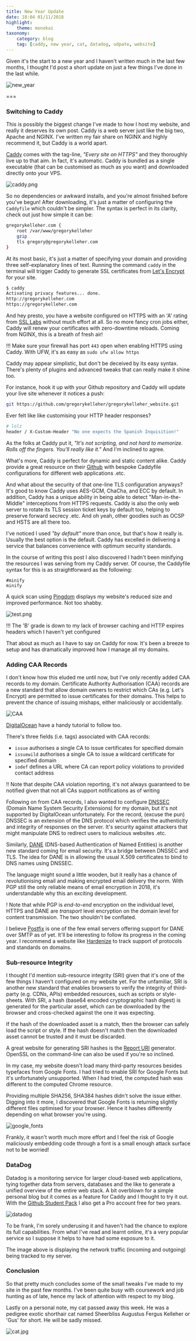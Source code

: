 ```yaml
---
title: New Year Update
date: 18:04 01/11/2018
highlight:
    theme: monokai
taxonomy:
    category: blog
    tag: [caddy, new year, cat, datadog, udpate, website]
---
```


Given it's the start to a new year and I haven't written much in the last few months, I thought I'd post a short update on just a few things I've done in the last while.

![new_year](new_year.svg)

===

### Switching to Caddy

This is possibly the biggest change I've made to how I host my website, and really it deserves its own post. Caddy is a web server just like the big two, Apache and NGINX. I've written my fair share on NGINX and highly recommend it, but Caddy is a world apart.

[Caddy](https://caddyserver.com/) comes with the tag-line, _"Every site on HTTPS"_ and they thoroughly live up to that aim. In fact, it's automatic. Caddy is bundled as a single executable (that can be customised as much as you want) and downloaded directly onto your VPS.

![caddy.png](caddy.png)

So no dependencies or awkward installs, and you're almost finished before you've begun! After downloading, it's just a matter of configuring the `Caddyfile` which couldn't be simpler. The syntax is perfect in its clarity, check out just how simple it can be:

```bash
gregorykelleher.com {
    root /var/www/gregorykelleher
    gzip
    tls gregory@gregorykelleher.com
}
```

At its most basic, it's just a matter of specifying your domain and providing three self-explanatory lines of text. Running the command `caddy` in the terminal will trigger Caddy to generate SSL certificates from [Let's Encrypt](https://letsencrypt.org/) for your site.

```bash
$ caddy
Activating privacy features... done.
http://gregorykelleher.com
https://gregorykelleher.com
```

And hey presto, you have a website configured on HTTPS with an 'A' rating from [SSL Labs](http://ssllabs.com/) without much effort at all. So no more fancy cron jobs either, Caddy will renew your certificates with zero-downtime reloads. Coming from NGINX, this is a breath of fresh air!

!!! Make sure your firewall has port `443` open when enabling HTTPS using Caddy. With UFW, it's as easy as `sudo ufw allow https`

Caddy may appear simplistic, but don't be deceived by its easy syntax. There's plenty of plugins and advanced tweaks that can really make it shine too.

For instance, hook it up with your Github repository and Caddy will update your live site whenever it notices a push:

```bash
git https://github.com/gregorykelleher/gregorykelleher_website.git
```

Ever felt like like customising your HTTP header responses?

```bash
# lolz
header / X-Custom-Header "No one expects the Spanish Inquisition!"
```

As the folks at Caddy put it, _"It's not scripting, and not hard to memorize. Rolls off the fingers. You'll really like it."_ And I'm inclined to agree.

What's more, Caddy is perfect for dynamic and static content alike. Caddy provide a great resource on their [Github](https://github.com/caddyserver/examples) with bespoke Caddyfile configurations for different web applications .etc.

And what about the security of that one-line TLS configuration anyways? It's good to know Caddy uses AES-GCM, ChaCha, and ECC by default. In addition, Caddy has a unique ability in being able to detect "Man-in-the-Middle" interceptions from HTTPS requests. Caddy is also the only web server to rotate its TLS session ticket keys by default too, helping to preserve forward secrecy .etc. And oh yeah, other goodies such as OCSP and HSTS are all there too.

I've noticed I used _"by default"_ more than once, but that's how it really is. Usually the best option is the default. Caddy has excelled in delivering a service that balances convenience with optimum security standards.

In the course of writing this post I also discovered I hadn't been minifying the resources I was serving from my Caddy server. Of course, the Caddyfile syntax for this is as straightforward as the following:

```
#minify
minify
```

A quick scan using [Pingdom](https://tools.pingdom.com/) displays my website's reduced size and improved performance. Not too shabby.

![test.png](test.png)

!!! The 'B' grade is down to my lack of browser caching and HTTP expires headers which I haven't yet configured

That about as much as I have to say on Caddy for now. It's been a breeze to setup and has dramatically improved how I manage all my domains.

### Adding CAA Records

I don't know how this eluded me until now, but I've only recently added CAA records to my domain. Certificate Authority Authorisation (CAA) records are a new standard that allow domain owners to restrict which CAs (e.g. Let's Encrypt) are permitted to issue certificates for their domains. This helps to prevent the chance of issuing mishaps, either maliciously or accidentally.

![CAA](caa.png)

[DigitalOcean](https://www.digitalocean.com/community/tutorials/how-to-create-and-manage-caa-records-using-digitalocean-dns) have a handy tutorial to follow too.

There's three fields (i.e. tags) associated with CAA records:

* `issue` authorises a single CA to issue certificates for specified domain
* `issuewild` authorises a single CA to issue a wildcard certificate for specified domain
* `iodef` defines a URL where CA can report policy violations to provided contact address

!! Note that despite CAA violation reporting, it's not always guaranteed to be notified given that not all CAs support notifications as of writing

Following on from CAA records, I also wanted to configure [DNSSEC](https://en.wikipedia.org/wiki/Domain_Name_System_Security_Extensions) (Domain Name System Security Extensions) for my domain, but it's not supported by DigitalOcean unfortunately. For the record, (excuse the pun) DNSSEC is an extension of the DNS protocol which verifies the authenticity and integrity of responses on the server. It's security against attackers that might manipulate DNS to redirect users to malicious websites .etc.

Similarly, [DANE](https://en.wikipedia.org/wiki/DNS-based_Authentication_of_Named_Entities) (DNS-based Authentication of Named Entities) is another new standard coming for email security. It's a bridge between DNSSEC and TLS. The idea for DANE is in allowing the usual X.509 certificates to bind to DNS names using DNSSEC.

The language might sound a little wooden, but it really has a chance of revolutionising email and making encrypted email delivery the norm. With PGP still the only reliable means of email encryption in 2018, it's understandable why this an exciting development.

! Note that while PGP is _end-to-end_ encryption on the individual level, HTTPS and DANE are _transport_ level encryption on the domain level for content transmission. The two shouldn't be conflated.

I believe [Postfix](www.postfix.org) is one of the few email servers offering support for DANE over SMTP as of yet. It'll be interesting to follow its progress in the coming year. I recommend a website like [Hardenize](https://www.hardenize.com/) to track support of protocols and standards on domains.

### Sub-resource Integrity

I thought I'd mention sub-resource integrity (SRI) given that it's one of the few things I haven't configured on my website yet. For the unfamiliar, SRI is another new standard that enables browsers to verify the integrity of third-party (e.g. CDNs, APIs) embedded resources, such as scripts or style-sheets. With SRI, a hash (base64 encoded cryptographic hash digest) is generated for the particular asset, which can be downloaded by the browser and cross-checked against the one it was expecting.

If the hash of the downloaded asset is a match, then the browser can safely load the script or style. If the hash doesn't match then the downloaded asset cannot be trusted and it must be discarded.

A great website for generating SRI hashes is the [Report URI](https://report-uri.com/home/sri_hash) generator. OpenSSL on the command-line can also be used if you're so inclined.

In my case, my website doesn't load many third-party resources besides typefaces from Google Fonts. I had tried to enable SRI for Google Fonts but it's unfortunately unsupported. When I had tried, the computed hash was different to the computed Chrome resource. 

Providing multiple SHA256, SHA384 hashes didn't solve the issue either. Digging into it more, I discovered that Google Fonts is returning slightly different files optimised for your browser. Hence it hashes differently depending on what browser you're using.

![google_fonts](google_fonts.png)

Frankly, it wasn't worth much more effort and I feel the risk of Google maliciously embedding code through a font is a small enough attack surface not to be worried!

### DataDog

Datadog is a monitoring service for larger cloud-based web applications, tying together data from servers, databases and the like to generate a unified overview of the entire web stack. A bit overblown for a simple personal blog but it comes as a feature for Caddy and I thought to try it out. With the [Github Student Pack](https://education.github.com/pack) I also get a Pro account free for two years.

![datadog](datadog.png)

To be frank, I'm sorely underusing it and haven't had the chance to explore its full capabilities. From what I've read and learnt online, it's a very popular service so I suppose it helps to have had some exposure to it.

The image above is displaying the network traffic (incoming and outgoing) being tracked to my server.

### Conclusion

So that pretty much concludes some of the small tweaks I've made to my site in the past few months. I've been quite busy with coursework and job hunting as of late, hence my lack of attention with respect to my blog.

Lastly on a personal note, my cat passed away this week. He was a pedigree exotic shorthair cat named Sheerbliss Augustus Fergus Kelleher or 'Gus' for short. He will be sadly missed.

![cat.jpg](cat.jpg)
